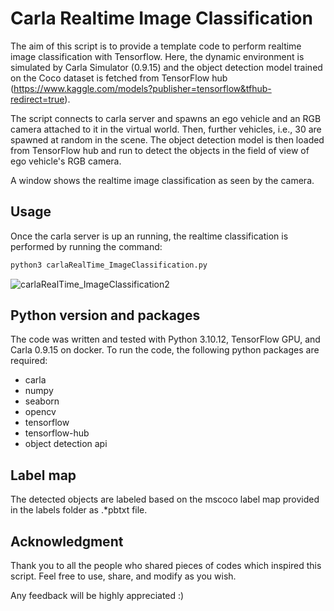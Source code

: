# Carla Realtime Image Classification
The aim of this script is to provide a template code to perform realtime image classification with Tensorflow.
Here, the dynamic environment is simulated by Carla Simulator (0.9.15) and the object detection model trained on the 
Coco dataset is fetched from TensorFlow hub (https://www.kaggle.com/models?publisher=tensorflow&tfhub-redirect=true). 

The script connects to carla server and spawns an ego vehicle and an RGB camera attached to it in the virtual world. 
Then, further vehicles, i.e., 30 are spawned at random in the scene. The object detection model is then loaded from 
TensorFlow hub and run to detect the objects in the field of view of ego vehicle's RGB camera.

A window shows the realtime image classification as seen by the camera.

## Usage
Once the carla server is up an running, the realtime classification is performed by running the command:
```bash
python3 carlaRealTime_ImageClassification.py
```
![carlaRealTime_ImageClassification2](https://github.com/christianTsounguiObama/CarlaRealtime_ImageClassification/assets/104940386/957adabd-f833-422a-b903-d303419b148c)

## Python version and packages
The code was written and tested with Python 3.10.12, TensorFlow GPU, and Carla 0.9.15 on docker. To run the code, 
the following python packages are required:
- carla
- numpy
- seaborn
- opencv
- tensorflow
- tensorflow-hub
- object detection api

## Label map
The detected objects are labeled based on the mscoco label map provided in the labels folder as .*pbtxt file.

## Acknowledgment
Thank you to all the people who shared pieces of codes which inspired this script. Feel free to use, 
share, and modify as you wish.

Any feedback will be highly appreciated :)
